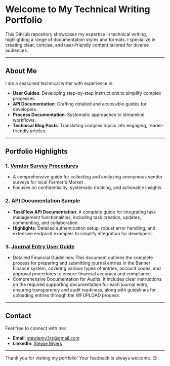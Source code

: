 # Welcome to My Technical Writing Portfolio

This GitHub repository showcases my expertise in technical writing, highlighting a range of documentation styles and formats. I specialize in creating clear, concise, and user-friendly content tailored for diverse audiences.

---

## **About Me**

I am a seasoned technical writer with experience in:
- **User Guides**: Developing step-by-step instructions to simplify complex processes.
- **API Documentation**: Crafting detailed and accessible guides for developers.
- **Process Documentation**: Systematic approaches to streamline workflows.
- **Technical Blog Posts**: Translating complex topics into engaging, reader-friendly articles.

---

## **Portfolio Highlights**

### 1. [Vendor Survey Procedures](https://github.com/stewiemyers/Stewie-Myers-Technical-Writing/blob/850be5b2de1fadfcbb3dacdedac91c2147285cdd/Procedures%20for%20Anonymous%20Collection%20of%20Vendor%20Survey.pdf)
- A comprehensive guide for collecting and analyzing anonymous vendor surveys for local Farmer's Market .
- Focuses on confidentiality, systematic tracking, and actionable insights.

### 2. [API Documentation Sample](https://github.com/stewiemyers/Stewie-Myers-Technical-Writing/blob/f0f0882d8c22626aa24c354d1375bad289e5f5d9/%22Taskflow%22%20API%20Documentation%20Sample)
- **TaskFlow API Documentation**: A complete guide for integrating task management functionalities, including task creation, updates, commenting, and collaboration.
- **Highlights**: Detailed authentication setup, robust error handling, and extensive endpoint examples to simplify integration for developers.


### 3. [Journal Entry User Guide](https://github.com/stewiemyers/Stewie-Myers-Technical-Writing/blob/f70f7cef5118148ddd23676923faa55046053e77/Journal%20Entry%20Guidelines.pdf)
- Detailed Financial Guidelines: This document outlines the complete process for preparing and submitting journal entries in the Banner Finance system, covering various types of entries, account codes, and approval procedures to ensure financial accuracy and compliance.
- Comprehensive Documentation for Audits: It includes clear instructions on the required supporting documentation for each journal entry, ensuring transparency and audit readiness, along with guidelines for uploading entries through the WFUPLOAD process.

---

## **Contact**

Feel free to connect with me:
- **Email**: [stewiemy3rs@gmail.com](mailto:stewiemy3rs@gmail.com)
- **LinkedIn**: [Stewie Myers](https://www.linkedin.com/in/mary-stuart-m-295710249/)

---

Thank you for visiting my portfolio! Your feedback is always welcome. 😊
